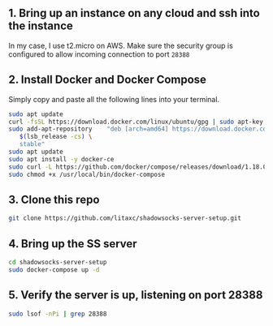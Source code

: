 ## 1. Bring up an instance on any cloud and ssh into the instance
In my case, I use t2.micro on AWS.
Make sure the security group is configured to allow incoming connection to port `28388`

## 2. Install Docker and Docker Compose
Simply copy and paste all the following lines into your terminal.
```sh
sudo apt update
curl -fsSL https://download.docker.com/linux/ubuntu/gpg | sudo apt-key add -
sudo add-apt-repository    "deb [arch=amd64] https://download.docker.com/linux/ubuntu \
   $(lsb_release -cs) \
   stable"
sudo apt update
sudo apt install -y docker-ce
sudo curl -L https://github.com/docker/compose/releases/download/1.18.0/docker-compose-`uname -s`-`uname -m` -o /usr/local/bin/docker-compose
sudo chmod +x /usr/local/bin/docker-compose
```
## 3. Clone this repo
```sh
git clone https://github.com/litaxc/shadowsocks-server-setup.git
```
## 4. Bring up the SS server
```sh
cd shadowsocks-server-setup
sudo docker-compose up -d
```
## 5. Verify the server is up, listening on port 28388
```sh
sudo lsof -nPi | grep 28388
```
